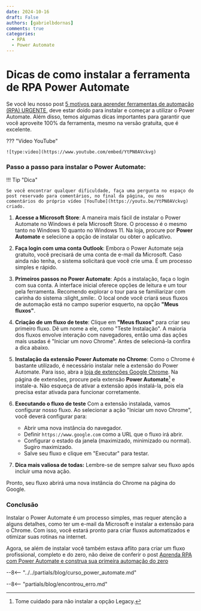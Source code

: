 ```yaml
---
date: 2024-10-16
draft: False
authors: [gabrielbdornas]
comments: true
categories:
  - RPA
  - Power Automate
---
```


# Dicas de como instalar a ferramenta de RPA Power Automate

Se você leu nosso post [5 motivos para aprender ferramentas de automação (RPA) URGENTE](../posts/20240914_5_motivos_para_aprender_automacao.md), deve estar doido para instalar e começar a utilizar o Power Automate.
Além disso, temos algumas dicas importantes para garantir que você aproveite 100% da ferramenta, mesmo na versão gratuita, que é excelente.

<!-- more -->

??? "Vídeo YouTube"

    ![type:video](https://www.youtube.com/embed/YtPN0AVckvg)

### Passo a passo para instalar o Power Automate:

!!! Tip "Dica"

    Se você encontrar qualquer dificuldade, faça uma pergunta no espaço do post reservado para comentários, no final da página, ou nos comentários do próprio vídeo [YouTube](https://youtu.be/YtPN0AVckvg) criado.

1. **Acesse a Microsoft Store**:
A maneira mais fácil de instalar o Power Automate no Windows é pela Microsoft Store.
O processo é o mesmo tanto no Windows 10 quanto no Windows 11.
Na loja, procure por **Power Automate** e selecione a opção de instalar ou obter o aplicativo.


2. **Faça login com uma conta Outlook**:
Embora o Power Automate seja gratuito, você precisará de uma conta de e-mail da Microsoft.
Caso ainda não tenha, o sistema solicitará que você crie uma.
É um processo simples e rápido.

3. **Primeiros passos no Power Automate**:
Após a instalação, faça o login com sua conta.
A interface inicial oferece opções de leitura e um tour pela ferramenta.
Recomendo explorar o tour para se familiarizar com carinha do sistema :slight_smile:.
O local onde você criará seus fluxos de automação está no campo superior esquerto, na opção **"Meus fluxos"**.

4. **Criação de um fluxo de teste**:
Clique em **"Meus fluxos"** para criar seu primeiro fluxo.
Dê um nome a ele, como "Teste Instalação".
A maioria dos fluxos envolve interação com navegadores, então uma das ações mais usadas é "Iniciar um novo Chrome".
Antes de selecioná-la confira a dica abaixo.

5. **Instalação da extensão Power Automate no Chrome**:
Como o Chrome é bastante utilizado, é necessário instalar nele a extensão do Power Automate.
Para isso, abra a [loja de extenções Google Chrome](https://chromewebstore.google.com/).
Na página de extensões, procure pela extensão **Power Automate**[^1] e instale-a.
Não esqueça de ativar a extensão após instalá-la, pois ela precisa estar ativada para funcionar corretamente.

6. **Executando o fluxo de teste**
Com a extensão instalada, vamos configurar nosso fluxo.
Ao selecionar a ação "Iniciar um novo Chrome", você deverá configurar para:
    - Abrir uma nova instância do navegador.
    - Definir `https://www.google.com` como a URL que o fluxo irá abrir.
    - Configurar o estado da janela (maximizado, minimizado ou normal). Sugiro maximizado.
    - Salve seu fluxo e clique em "Executar" para testar.

7. **Dica mais valiosa de todas:** Lembre-se de sempre salvar seu fluxo após incluir uma nova ação.

Pronto, seu fluxo abrirá uma nova instância do Chrome na página do Google.

### Conclusão

Instalar o Power Automate é um processo simples, mas requer atenção a alguns detalhes, como ter um e-mail da Microsoft e instalar a extensão para o Chrome.
Com isso, você estará pronto para criar fluxos automatizados e otimizar suas rotinas na internet.

Agora, se além de instalar você também estava aflito para criar um fluxo profissional, completo e do zero, não deixe de conferir o post [Aprenda RPA com Power Automate e construa sua primeira automação do zero](../posts/20241001_aprenda_rpa_com_power_automate_e_construa_sua_primeira_automacao_do_zero.md)

--8<-- "../../partials/blog/curso_power_automate.md"

--8<-- "partials/blog/encontrou_erro.md"

[^1]: Tome cuidado para não instalar a opção Legacy.
